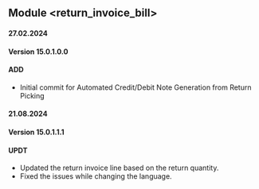 ## Module <return_invoice_bill>

#### 27.02.2024
#### Version 15.0.1.0.0
#### ADD
- Initial commit for Automated Credit/Debit Note Generation from Return Picking     

#### 21.08.2024
#### Version 15.0.1.1.1
#### UPDT
- Updated the return invoice line based on the return quantity.
- Fixed the issues while changing the language.